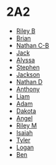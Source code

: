 # 2A2

* [Riley B]()
* [Brian]()
* [Nathan C-B]()
* [Jack]()
* [Alyssa]()
* [Stephen]()
* [Jackson]()
* [Nathan D]()
* [Anthony]()
* [Liam]()
* [Adam]()
* [Dakota]()
* [Angel]()
* [Riley M]()
* [Isaiah]()
* [Tyler]()
* [Logan]()
* [Ben]()
